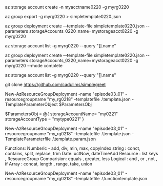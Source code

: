 az storage account create -n myacctname0220 -g myrg0220
 
az group export -g myrg0220 > simpletemplate0220.json

az group deployment create --template-file simpletemplate0220.json --parameters storageAccounts_0220_name=mystorageacct0220 -g myrg0220

az storage account list -g myrg0220 --query "[].name"

az group deployment create --template-file simpletemplate0220.json --parameters storageAccounts_0220_name=mystorageacct0220 -g myrg0220 --mode complete

az storage account list -g myrg0220 --query "[].name"

git clone https://github.com/cadullms/simplegreet 

New-AzResourceGroupDeployment -name "episode03_01" -resourcegroupname "my_rg0218" -templatefile .\template.json -TemplateParameterObject $ParametersObj

$ParametersObj = @{
storageAccountName= "my0221"
storageAccountType = "mytype0221"
}

New-AzResourceGroupDeployment -name "episode03_01" -resourcegroupname "my_rg0218" -templatefile .\template.json -TemplateParameterfile .\template.param.json

Functions:
Numberic - add, div, min, max, copyIndex
string : conct, contains, split, replace, trim
Date: uctNow, dateTimeAdd
Resource : list keys , ResourceGroup
Comparision: equals , greater, less
Logical : and , or , not , if
Array : concat, length , range, take, union

New-AzResourceGroupDeployment -name "episode03_01" -resourcegroupname "my_rg0218" -templatefile .\functiontemplate.json 

